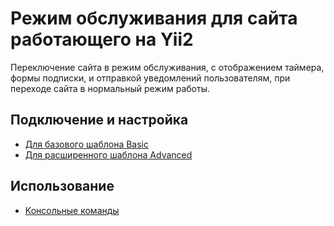 Режим обслуживания для сайта работающего на Yii2
================================================

Переключение сайта в режим обслуживания, с отображением таймера, формы подписки, и отправкой уведомлений пользователям,
при переходе сайта в нормальный режим работы.

Подключение и настройка
-----------------------
* [Для базового шаблона Basic](basic/README.md)
* [Для расширенного шаблона Advanced](advanced/README.md)

Использование
-------------
* [Консольные команды](common/console-commands.md)